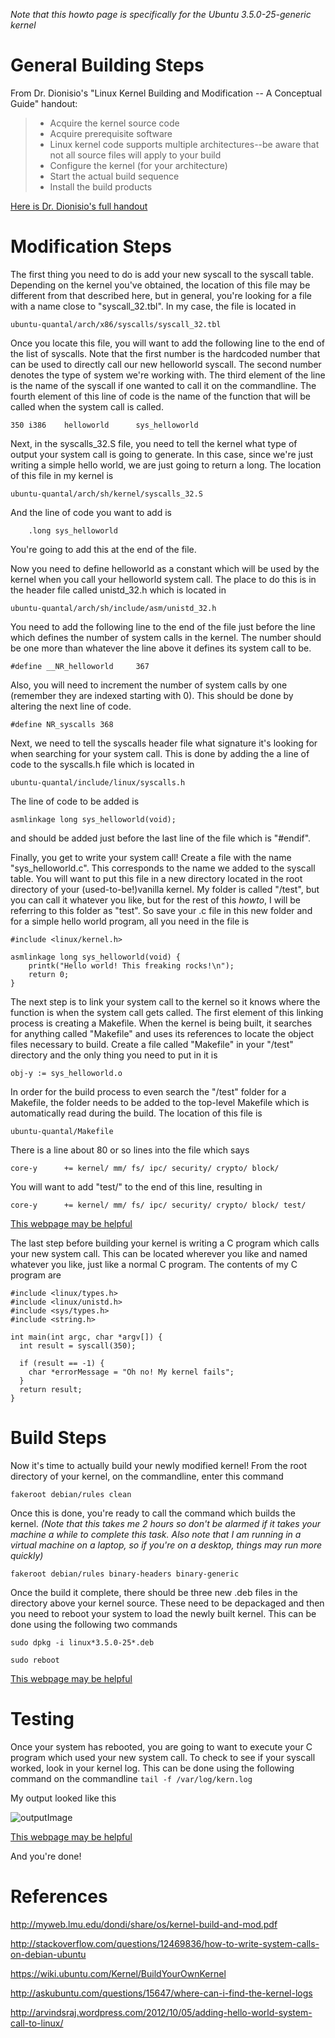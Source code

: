 *Note that this howto page is specifically for the Ubuntu 3.5.0-25-generic kernel*

General Building Steps
======================

From Dr. Dionisio's "Linux Kernel Building and Modification -- A Conceptual Guide" handout:

>  * Acquire the kernel source code
>  * Acquire prerequisite software
>  * Linux kernel code supports multiple architectures--be aware that not all source files will apply to your build
>  * Configure the kernel (for your architecture)
>  * Start the actual build sequence
>  * Install the build products

[Here is Dr. Dionisio's full handout](http://myweb.lmu.edu/dondi/share/os/kernel-build-and-mod.pdf)

Modification Steps
==================

The first thing you need to do is add your new syscall to the syscall table.
Depending on the kernel you've obtained, the location of this file may be
different from that described here, but in general, you're looking for a file
with a name close to "syscall_32.tbl". In my case, the file is located in

`
ubuntu-quantal/arch/x86/syscalls/syscall_32.tbl
`

Once you locate this file, you will want to add the following line to the end of
the list of syscalls. Note that the first number is the hardcoded number that
can be used to directly call our new helloworld syscall. The second number
denotes the type of system we're working with. The third element of the line is
the name of the syscall if one wanted to call it on the commandline. The fourth
element of this line of code is the name of the function that will be called
when the system call is called.

~~~
350 i386    helloworld      sys_helloworld
~~~

Next, in the syscalls_32.S file, you need to tell the kernel what type of output
your system call is going to generate. In this case, since we're just writing a
simple hello world, we are just going to return a long. The location of this
file in my kernel is

`
ubuntu-quantal/arch/sh/kernel/syscalls_32.S
`

And the line of code you want to add is

~~~
    .long sys_helloworld
~~~

You're going to add this at the end of the file.

Now you need to define helloworld as a constant which will be used by the kernel
when you call your helloworld system call. The place to do this is in the header
file called unistd_32.h which is located in

`
ubuntu-quantal/arch/sh/include/asm/unistd_32.h
`

You need to add the following line to the end of the file just before the line
which defines the number of system calls in the kernel. The number should be
one more than whatever the line above it defines its system call to be.

~~~
#define __NR_helloworld     367
~~~

Also, you will need to increment the number of system calls by one (remember
they are indexed starting with 0). This should be done by altering the next line
of code.

~~~
#define NR_syscalls 368
~~~

Next, we need to tell the syscalls header file what signature it's looking for
when searching for your system call. This is done by adding the a line of code
to the syscalls.h file which is located in

`
ubuntu-quantal/include/linux/syscalls.h
`

The line of code to be added is

~~~
asmlinkage long sys_helloworld(void);
~~~

and should be added just before the last line of the file which is "#endif".

Finally, you get to write your system call! Create a file with the name
"sys_helloworld.c". This corresponds to the name we added to the syscall table.
You will want to put this file in a new directory located in the root directory
of your (used-to-be!)vanilla kernel. My folder is called "/test", but you can
call it whatever you like, but for the rest of this *howto*, I will be referring
to this folder as "test". So save your .c file in this new folder and for a
simple hello world program, all you need in the file is

~~~
#include <linux/kernel.h>

asmlinkage long sys_helloworld(void) {
    printk("Hello world! This freaking rocks!\n");
    return 0;
}
~~~

The next step is to link your system call to the kernel so it knows where the
function is when the system call gets called. The first element of this linking
process is creating a Makefile. When the kernel is being built, it searches for
anything called "Makefile" and uses its references to locate the object files
necessary to build. Create a file called "Makefile" in your "/test" directory
and the only thing you need to put in it is

~~~
obj-y := sys_helloworld.o
~~~

In order for the build process to even search the "/test" folder for a Makefile,
the folder needs to be added to the top-level Makefile which is automatically
read during the build. The location of this file is

`
ubuntu-quantal/Makefile
`

There is a line about 80 or so lines into the file which says

~~~
core-y		+= kernel/ mm/ fs/ ipc/ security/ crypto/ block/
~~~

You will want to add "test/" to the end of this line, resulting in

~~~
core-y		+= kernel/ mm/ fs/ ipc/ security/ crypto/ block/ test/
~~~

[This webpage may be helpful](http://stackoverflow.com/questions/12469836/how-to-write-system-calls-on-debian-ubuntu)



The last step before building your kernel is writing a C program which calls
your new system call. This can be located wherever you like and named whatever
you like, just like a normal C program. The contents of my C program are

~~~
#include <linux/types.h>
#include <linux/unistd.h>
#include <sys/types.h>
#include <string.h>

int main(int argc, char *argv[]) {
  int result = syscall(350);

  if (result == -1) {
    char *errorMessage = "Oh no! My kernel fails";
  }
  return result;
}
~~~

Build Steps
===========

Now it's time to actually build your newly modified kernel! From the root
directory of your kernel, on the commandline, enter this command

`
fakeroot debian/rules clean
`

Once this is done, you're ready to call the command which builds the kernel.
*(Note that this takes me 2 hours so don't be alarmed if it takes your machine
a while to complete this task. Also note that I am running in a virtual machine
on a laptop, so if you're on a desktop, things may run more quickly)*

`
fakeroot debian/rules binary-headers binary-generic
`

Once the build it complete, there should be three new .deb files in the
directory above your kernel source. These need to be depackaged and then you
need to reboot your system to load the newly built kernel. This can be done
using the following two commands

`
sudo dpkg -i linux*3.5.0-25*.deb
`

`
sudo reboot
`

[This webpage may be helpful](https://wiki.ubuntu.com/Kernel/BuildYourOwnKernel)

Testing
=======

Once your system has rebooted, you are going to want to execute your C program
which used your new system call. To check to see if your syscall worked, look
in your kernel log. This can be done using the following command on the
commandline
`
tail -f /var/log/kern.log
`

My output looked like this

![outputImage](/helloWorldWorks.png)

[This webpage may be helpful](http://askubuntu.com/questions/15647/where-can-i-find-the-kernel-logs)

And you're done! 


References
==========

http://myweb.lmu.edu/dondi/share/os/kernel-build-and-mod.pdf

http://stackoverflow.com/questions/12469836/how-to-write-system-calls-on-debian-ubuntu

https://wiki.ubuntu.com/Kernel/BuildYourOwnKernel

http://askubuntu.com/questions/15647/where-can-i-find-the-kernel-logs

http://arvindsraj.wordpress.com/2012/10/05/adding-hello-world-system-call-to-linux/
